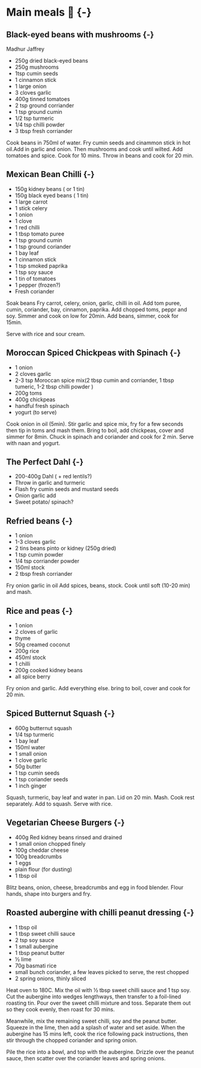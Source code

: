 # Main meals 🍔 {-}

## Black-eyed beans with mushrooms {-}
Madhur Jaffrey

* 250g dried black-eyed beans 
* 250g mushrooms
* 1tsp cumin seeds
* 1 cinnamon stick
* 1 large onion
* 3 cloves garlic
* 400g tinned tomatoes
* 2 tsp ground corriander
* 1 tsp ground cumin
* 1/2 tsp turmeric
* 1/4 tsp chilli powder
* 3 tbsp fresh corriander

Cook beans in 750ml of water. 
Fry cumin seeds and cinammon stick in hot oil.Add in garlic and onion. Then mushrooms and cook until wilted.
Add tomatoes and spice. Cook for 10 mins. Throw in beans and cook for 20 min. 

## Mexican Bean Chilli {-}

* 150g kidney beans ( or 1 tin)
* 150g black eyed beans ( 1 tin)
* 1 large carrot
* 1 stick celery
* 1 onion
* 1 clove
* 1 red chilli
* 1 tbsp tomato puree
* 1 tsp ground cumin
* 1 tsp ground coriander
* 1 bay leaf
* 1 cinnamon stick
* 1 tsp smoked paprika
* 1 tsp soy sauce
* 1 tin of tomatoes
* 1 pepper (frozen?)
* Fresh coriander


Soak beans
Fry carrot, celery, onion, garlic, chilli in oil.
Add tom puree, cumin, coriander, bay, cinnamon, paprika.
Add chopped toms, peppr and soy. Simmer and cook on low for 20min.
Add beans, simmer, cook for 15min. 

Serve with rice and sour cream.


##  Moroccan Spiced Chickpeas with Spinach {-}

- 1 onion
- 2 cloves garlic
- 2-3 tsp Moroccan spice mix(2 tbsp cumin and corriander, 1 tbsp tumeric, 1-2 tbsp chilli powder )
- 200g toms
- 400g chickpeas
- handful fresh spinach
- yogurt (to serve)

Cook onion in oil (5min).
Stir garlic and spice mix, fry for a few seconds then tip in toms and mash them.
Bring to boil, add chickpeas, cover and simmer for 8min.
Chuck in spinach and coriander and cook for 2 min.
Serve with naan and yogurt.


##  The Perfect Dahl {-}

* 200-400g Dahl ( + red lentils?)
* Throw in garlic and turmeric
* Flash fry cumin seeds and mustard seeds
* Onion garlic add
* Sweet potato/ spinach?

## Refried beans {-}

* 1 onion
* 1-3 cloves garlic
* 2 tins beans pinto or kidney (250g dried)
* 1 tsp cumin powder
* 1/4 tsp corriander powder
* 150ml stock
* 2 tbsp fresh corriander 

Fry onion garlic in oil
Add spices, beans, stock. 
Cook until soft (10-20 min) and mash. 

##  Rice and peas {-}

* 1 onion
* 2 cloves of garlic
* thyme 
* 50g creamed coconut
* 200g rice
* 450ml stock
* 1 chilli
* 200g cooked kidney beans
* all spice berry

Fry onion and garlic. Add everything else. bring to boil, cover and cook for 20 min. 

## Spiced Butternut Squash {-}

* 600g butternut squash
* 1/4 tsp turmeric
* 1 bay leaf
* 150ml water
* 1 small onion
* 1 clove garlic
* 50g butter
* 1 tsp cumin seeds
* 1 tsp coriander seeds
* 1 inch ginger

Squash, turmeric, bay leaf and water in pan. Lid on 20 min. Mash.
Cook rest separately. Add to squash.
Serve with rice.

## Vegetarian Cheese Burgers {-}

* 400g Red kidney beans rinsed and drained
* 1 small onion chopped finely
* 100g cheddar cheese
* 100g breadcrumbs
* 1 eggs
* plain flour (for dusting)
* 1 tbsp oil

Blitz beans, onion, cheese, breadcrumbs and egg in food blender. Flour hands, shape into burgers and fry.

## Roasted aubergine with chilli peanut dressing {-}

* 1 tbsp oil
* 1 tbsp sweet chilli sauce
* 2 tsp soy sauce
* 1 small aubergine
* 1 tbsp peanut butter
* ½ lime
* 70g basmati rice
* small bunch coriander, a few leaves picked to serve, the rest chopped
* 2 spring onions, thinly sliced

Heat oven to 180C. Mix the oil with ½ tbsp sweet chilli sauce and 1 tsp soy. Cut the aubergine into wedges lengthways, then transfer to a foil-lined roasting tin. Pour over the sweet chilli mixture and toss. Separate them out so they cook evenly, then roast for 30 mins.

Meanwhile, mix the remaining sweet chilli, soy and the peanut butter. Squeeze in the lime, then add a splash of water and set aside. When the aubergine has 15 mins left, cook the rice following pack instructions, then stir through the chopped coriander and spring onion. 

Pile the rice into a bowl, and top with the aubergine. Drizzle over the peanut sauce, then scatter over the coriander leaves and spring onions.
